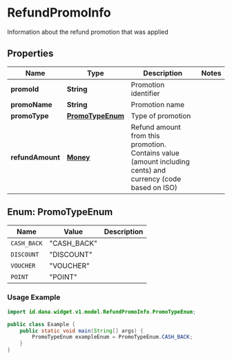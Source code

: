 

# RefundPromoInfo

Information about the refund promotion that was applied

## Properties

| Name | Type | Description | Notes |
| - | - | - | - |
|**promoId** | **String** | Promotion identifier |  |
|**promoName** | **String** | Promotion name |  |
|**promoType** | [**PromoTypeEnum**](#PromoTypeEnum) | Type of promotion |  |
|**refundAmount** | [**Money**](Money.md) | Refund amount from this promotion. Contains value (amount including cents) and currency (code based on ISO) |  |


<a name="PromoTypeEnum"></a>
## Enum: PromoTypeEnum

| Name | Value | Description |
| - | - | - |
| `CASH_BACK` | "CASH_BACK" |  |
| `DISCOUNT` | "DISCOUNT" |  |
| `VOUCHER` | "VOUCHER" |  |
| `POINT` | "POINT" |  |

### Usage Example
```java
import id.dana.widget.v1.model.RefundPromoInfo.PromoTypeEnum;

public class Example {
    public static void main(String[] args) {
        PromoTypeEnum exampleEnum = PromoTypeEnum.CASH_BACK;
    }
}
```



